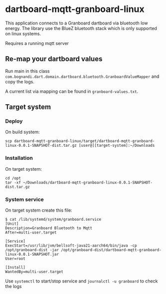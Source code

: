 #  dartboard-mqtt-granboard-linux

This application connects to a Granboard dartboard via bluetooth low energy. The 
library use the BlueZ bluetooth stack which is only supported on linux systems.

Requires a running mqtt server

## Re-map your dartboard values
Run main in this class ```com.bognandi.dart.domain.dartboard.bluetooth.GranboardValueMapper``` and copy the logs.

A current list via mapping can be found in ```granboard-values.txt```.

## Target system
### Deploy
On build system:
```shell
scp dartboard-mqtt-granboard-linux/target/dartboard-mqtt-granboard-linux-0.0.1-SNAPSHOT-dist.tar.gz [user@][target-system]:~/Downloads
```
### Installation
On target system:
````shell
cd /opt
tar -xf ~/Downloads/dartboard-mqtt-granboard-linux-0.0.1-SNAPSHOT-dist.tar.gz
````
### System service
On target system create this file:
````shell
$ cat /lib/systemd/system/granboard.service
[Unit]
Description=Granboard Bluetooth to Mqtt
After=multi-user.target

[Service]
ExecStart=/usr/lib/jvm/bellsoft-java21-aarch64/bin/java -cp /opt/granboard-dist -jar /opt/granboard-dist/dartboard-mqtt-granboard-linux-0.0.1-SNAPSHOT.jar
User=root

[Install]
WantedBy=multi-user.target
````

Use ```systemctl``` to start/stop service and ```journalctl -u granboard``` to check the logs